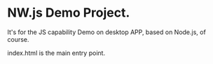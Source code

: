 # NW.js Demo Project.
It's for the JS capability Demo on desktop APP, based on Node.js, of course.

index.html is the main entry point.